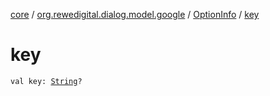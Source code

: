 [core](../../index.md) / [org.rewedigital.dialog.model.google](../index.md) / [OptionInfo](index.md) / [key](./key.md)

# key

`val key: `[`String`](https://kotlinlang.org/api/latest/jvm/stdlib/kotlin/-string/index.html)`?`